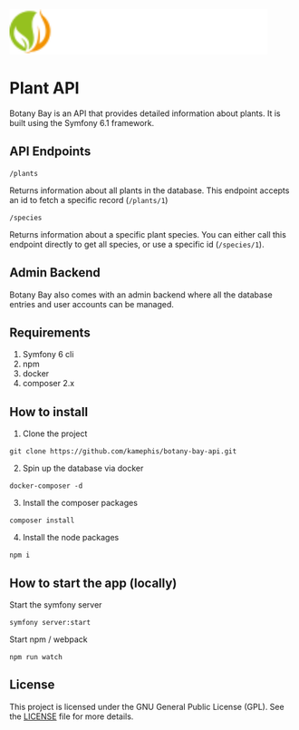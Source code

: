 <img alt="Botany Bay Logo" src="./assets/img/logo.svg" height="80px"/>

# Plant API
Botany Bay is an API that provides detailed information about plants. It is built using the Symfony 6.1 framework.

## API Endpoints

```
/plants
```
Returns information about all plants in the database. This endpoint accepts an id to fetch a specific record (`/plants/1`)

```
/species
```
Returns information about a specific plant species. You can either call this endpoint directly to get all species, or use a specific id (`/species/1`).

## Admin Backend
Botany Bay also comes with an admin backend where all the database entries and user accounts can be managed.

## Requirements
1. Symfony 6 cli
2. npm
3. docker
4. composer 2.x

## How to install

1. Clone the project
```
git clone https://github.com/kamephis/botany-bay-api.git
```
2. Spin up the database via docker
```
docker-composer -d
```
3. Install the composer packages
```
composer install
```
4. Install the node packages
```
npm i
```

## How to start the app (locally)
Start the symfony server
```
symfony server:start
```
Start npm / webpack
```
npm run watch
```

## License
This project is licensed under the GNU General Public License (GPL). See the [LICENSE](LICENSE) file for more details.
